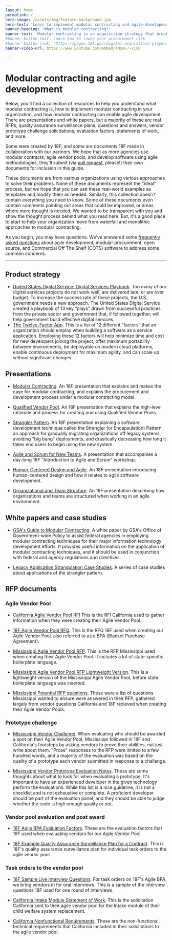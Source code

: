 ```yaml
---
layout: home
permalink: /
hero-image: /assets/img/feature-background.jpg
hero-text: 'Learn to implement modular contracting and agile development in your government organization.'
banner-heading: 'What is modular contracting?'
banner-text: 'Modular contracting is an acquisition strategy that breaks up large, complex procurements into multiple, tightly-scoped projects to implement technology systems in successive, interoperable increments. It is an approach that can help reduce vendor lock in, mitigate risk, and encourage the delivery of working software to users more rapidly.'
#banner-button-text: Learn how to lower your procurement risk
#banner-button-link: "https://pages.18f.gov/digital-acquisition-playbook/"
banner-video-url: https://www.youtube.com/embed/lNSmF7-xisU

---
```

# Modular contracting and agile development

Below, you'll find a collection of resources to help you understand what modular contracting is, how to implement modular contracting in your organization, and how modular contracting can enable agile development. There are presentations and white papers, but a majority of these are real RFPs, quality assurance surveillance plans, questions and answers, vendor prototype challenge solicitations, evaluation factors, statements of work, and more.

Some were created by 18F, and some are documents 18F made in collaboration with our partners. We hope that as more agencies use modular contracts, agile vendor pools, and develop software using agile methodologies, they'll submit (via [pull request](https://github.com/18F/Modular-Contracting-And-Agile-Development/pulls), please!) their own documents for inclusion in this guide.

These documents are from various organizations using various approaches to solve their problems. None of these documents represent the "ideal" process, but we hope that you can use these real-world examples as templates and modify them as needed. Similarly, this collection doesn't contain everything you need to know. Some of these documents even contain comments pointing out areas that could be improved, or areas where more thought is needed. We wanted to be transparent with you and show the thought process behind what you read here. But, it's a good place to start to help your organization move from waterfall and monolithic approaches to modular contracting.

As you begin, you may have questions. We've answered some [frequently asked questions](/common-questions/) about agile development, modular procurement, open source, and Commercial Off The Shelf (COTS) software to address some common concerns.

---

## Product strategy

* [United States Digital Service: Digital Services Playbook](https://playbook.cio.gov/). Too many of our digital services projects do not work well, are delivered late, or are over budget. To increase the success rate of these projects, the U.S. government needs a new approach. The United States Digital Service created a playbook of 13 key “plays” drawn from successful practices from the private sector and government that, if followed together, will help government build effective digital services.
* [The Twelve-Factor App](https://12factor.net/). This is a list of 12 different “factors” that an organization should employ when building a software as a service application. Employing these 12 factors will help minimize time and cost for new developers joining the project, offer maximum portability between environments, be deployable on modern cloud platforms, enable continuous deployment for maximum agility, and can scale up without significant changes.

## Presentations

* [Modular Contracting](https://github.com/18F/Modular-Contracting-And-Agile-Development/raw/master/pages/files/Presentation%20Modular%20Contracting.pdf). An 18F presentation that explains and makes the case for modular contracting, and explains the procurement and development process under a modular contracting model.

* [Qualified Vendor Pool](https://github.com/18F/Modular-Contracting-And-Agile-Development/raw/master/pages/files/Presentation%20Qualified%20Vendor%20Pool.pdf). An 18F presentation that explains the high-level rationale and process for creating and using Qualified Vendor Pools.

* [Strangler Pattern](https://github.com/18F/Modular-Contracting-And-Agile-Development/raw/master/pages/files/Presentation%20Strangler%20Pattern.pdf). An 18F presentation explaining a software development technique called the Strangler (or Encapsulation) Pattern, an approach for gradually migrating organizations off legacy systems, avoiding "big bang" deployments, and drastically decreasing how long it takes end users to begin using the new system.

* [Agile and Scrum for New Teams](https://github.com/18F/Modular-Contracting-And-Agile-Development/raw/master/pages/files/Presentation%20Agile%20and%20Scrum%20for%20New%20Teams.pdf). A presentation that accompanies a day-long 18F "Introduction to Agile and Scrum" workshop.

* [Human-Centered Design and Agile](https://github.com/18F/Modular-Contracting-And-Agile-Development/raw/master/pages/files/Presentation%20Human%20Centered%20Design%20and%20Agile.pdf). An 18F presentation introducing human-centered design and how it relates to agile software development.

* [Organizational and Team Structure](https://github.com/18F/Modular-Contracting-And-Agile-Development/raw/master/pages/files/Presentation%20Organizational%20and%20Team%20Structure.pdf). An 18F presentation describing how organizations and teams are structured when working in an agile environment.

## White papers and case studies

* [GSA's Guide to Modular Contracting](https://github.com/18F/Modular-Contracting-And-Agile-Development/raw/master/pages/files/Modular%20Contracting%20Guide.pdf). A white paper by GSA's Office of Government-wide Policy  to assist federal agencies in employing modular contracting techniques for their major information technology development efforts. It provides useful information on the application of modular contracting techniques, and it should be used in conjunction with federal and agency regulations and directives.

* [Legacy Application Strangulation Case Studies](http://paulhammant.com/2013/07/14/legacy-application-strangulation-case-studies/). A series of case studies about applications of the strangler pattern.

## RFP documents

### Agile Vendor Pool

* [California Agile Vendor Pool RFI](https://github.com/18F/Modular-Contracting-And-Agile-Development/raw/master/pages/files/California%20Vendor%20Pool%20RFI.pdf) This is the RFI California used to gather information when they were creating their Agile Vendor Pool.

* [18F Agile Vendor Pool RFQ](https://github.com/18F/Modular-Contracting-And-Agile-Development/raw/master/pages/files/18F%20Agile%20Vendor%20Pool%20RFQ.docx). This is the RFQ 18F used when creating our Agile Vendor Pool, also referred to as a BPA (Blanket Purchase Agreement).

* [Mississippi Agile Vendor Pool RFP](https://github.com/18F/Modular-Contracting-And-Agile-Development/raw/master/pages/files/Mississippi%20Agile%20Vendor%20Pool%20RFP.docx). This is the RFP Mississippi used when creating their Agile Vendor Pool. It includes a lot of state-specific boilerplate language.

* [Mississippi Agile Vendor Pool RFP Lightweight Version](https://github.com/18F/Modular-Contracting-And-Agile-Development/raw/master/pages/files/Mississippi%20Agile%20Vendor%20Pool%20RFP%20Lightweight%20version.docx). This is a lightweight version of the Mississippi Agile Vendor Pool, before state boilerplate language was inserted.

* [Mississippi Potential RFP questions](https://github.com/18F/Modular-Contracting-And-Agile-Development/raw/master/pages/files/Mississippi%20Potential%20Vendor%20Questions%20for%20Vendor%20Pool%20RFP.xlsx). These were a list of questions Mississippi wanted to ensure were answered in their RFP, gathered largely from vendor questions California and 18F recieved when creating their Agile Vendor Pools.

### Prototype challenge

* [Mississippi Vendor Challenge](https://github.com/18F/Modular-Contracting-And-Agile-Development/raw/master/pages/files/Mississippi%20Vendor%20Challenge.docx). When evaluating who should be awarded a spot on their Agile Vendor Pool, Mississippi followed in 18F and California's footsteps by asking vendors to prove their abilities, not just write about them. "Prose" responses to the RFP were limited to a few hundred words, and a majority of the evaluation was based on the quality of a prototype each vendor submitted in response to a challenge.

* [Mississippi Vendor Prototype Evaluation Notes](https://github.com/18F/Modular-Contracting-And-Agile-Development/raw/master/pages/files/18F%20Vendor%20Prototype%20Evaluation%20Notes.docx). These are some thoughts about what to look for when evaluating a prototype. It's important to have an experienced developer in the given technology perform the evaluations. While this list is a nice guideline, it is not a checklist and is not exhaustive or complete. A proficient developer should be part of the evaluation panel, and they should be able to judge whether the code is high enough quality or not.

### Vendor pool evaluation and post award

* [18F Agile BPA Evaluation Factors](https://github.com/18F/Modular-Contracting-And-Agile-Development/raw/master/pages/files/18F%20Agile%20BPA%20Evaluation%20Factors.docx). These are the evaluation factors that 18F used when evaluating vendors for our Agile Vendor Pool.

* [18F Example Quality Assurance Surveillance Plan for a Contract](https://github.com/18F/bpa-opm-eqip/blob/master/QASP.md). This is 18F's quality assurance surveillance plan for individual task orders to the agile vendor pool.

### Task orders to the vendor pool

* [18F Sample Live Interview Questions](https://github.com/18F/Modular-Contracting-And-Agile-Development/raw/master/pages/files/18F%20Sample%20Live%20Interview%20Questions.docx). For task orders on 18F's Agile BPA, we bring vendors in for oral interviews. This is a sample of the interview questions 18F used for one round of interviews.

* [California Intake Module Statement of Work](https://github.com/18F/Modular-Contracting-And-Agile-Development/raw/master/pages/files/California%20Intake%20Module%20Statement%20of%20Work.docx). This is the solicitation California sent to their agile vendor pool for the Intake module of their child welfare system replacement.

* [California Nonfunctional Requirements](https://github.com/18F/Modular-Contracting-And-Agile-Development/raw/master/pages/files/California%20Nonfunctional%20Requirements.docx). These are the non-functional, technical requirements that California included in their solicitations to the agile vendor pool.
